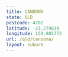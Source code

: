 ```yaml
---
title: CANOONA
state: QLD
postcode: 4702
latitude: -23.279639
longitude: 150.885772
url: /qld/canoona/
layout: suburb
---
```

